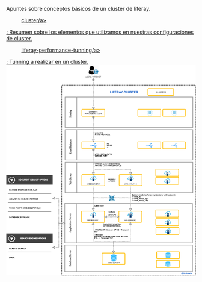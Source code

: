 Apuntes sobre conceptos básicos de un cluster de liferay. 

<p style="margin-left: 40px;"><a href="cluster.MD">cluster/a></p>: Resumen sobre los elementos que utilizamos en nuestras configuraciones de cluster.
<p style="margin-left: 40px;"><a href="liferay-performance-tunning.MD"> liferay-performance-tunning/a></p>: Tunning a realizar en un cluster.

<img src="images/cluster.png">

